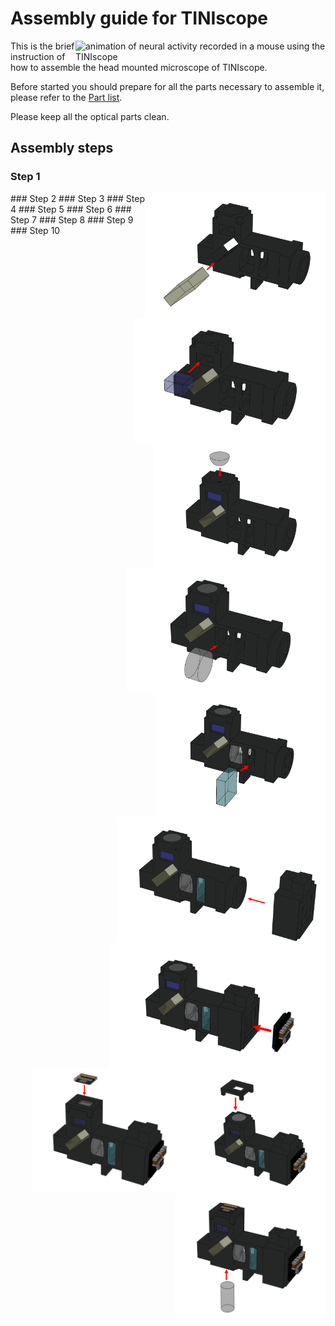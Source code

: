 # Assembly guide for TINIscope
<img src="https://github.com/zhoupc/TINIscope/assets/51817953/3250388c-eef1-4473-91dc-a9a9d50e34c2" alt="animation of neural activity recorded in a mouse using the TINIscope" width="400" align='right' />

This is the brief instruction of how to assemble the head mounted microscope of TINIscope.

Before started you should prepare for all the parts necessary to assemble it, please refer to the [Part list](.PartList_tiniscope.md).

Please keep all the optical parts clean. 

## Assembly steps 
### Step 1
<img src="../assets/assembly picture/step 1.png" alt="step1" height="200" align="right" />
### Step 2
<img src="../assets/assembly picture/step 2.png" alt="step2" height="200" align="right" />
### Step 3
<img src="../assets/assembly picture/step 3.png" alt="step3" height="200" align="right" />
### Step 4
<img src="../assets/assembly picture/step 4.png" alt="step4" height="200" align="right" />
### Step 5
<img src="../assets/assembly picture/step 5.png" alt="step5" height="200" align="right" />
### Step 6
<img src="../assets/assembly picture/step 6.png" alt="step6" height="200" align="right" />
### Step 7
<img src="../assets/assembly picture/step 7.png" alt="step7" height="200" align="right" />
### Step 8
<img src="../assets/assembly picture/step 8.png" alt="step8" height="200" align="right" />
### Step 9
<img src="../assets/assembly picture/step 9.png" alt="step9" height="200" align="right" />
### Step 10
<img src="../assets/assembly picture/step 10.png" alt="step10" height="200" align="right" />

